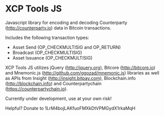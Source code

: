 # XCP Tools JS

Javascript library for encoding and decoding Counterparty (http://counterparty.io) data in Bitcoin transactions.

Includes the following transaction types:
- Asset Send (OP_CHECKMULTISIG and OP_RETURN)
- Broadcast (OP_CHECKMULTISIG)
- Asset Issuance (OP_CHECKMULTISIG)

XCP Tools JS utilizes jQuery (http://jquery.org), Bitcore (http://bitcore.io) and Mnemonic.js (http://github.com/ggozad/mnemonic.js) libraries as well as APIs from Insight (http://insight.bitpay.com), Blockchain.info (http://blockchain.info) and Counterpartychain (https://counterpartychain.io).

Currently under development, use at your own risk!

Helpful? Donate to 1LrM4bojLAKfuoFMXkDtVPMGydX1rkaMqH
